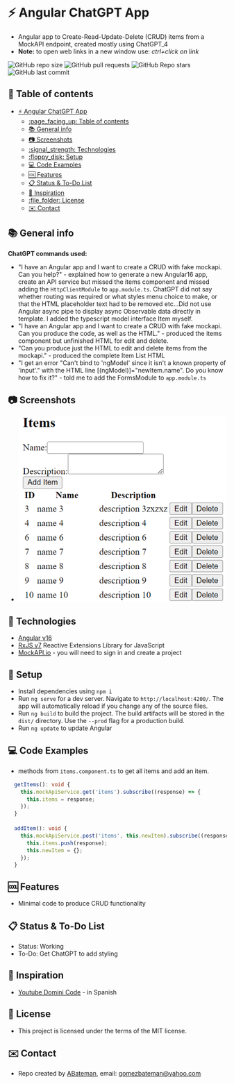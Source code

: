 # :zap: Angular ChatGPT App

* Angular app to Create-Read-Update-Delete (CRUD) items from a MockAPI endpoint, created mostly using ChatGPT_4
* **Note:** to open web links in a new window use: _ctrl+click on link_

![GitHub repo size](https://img.shields.io/github/repo-size/AndrewJBateman/angular-chatgpt-app?style=plastic)
![GitHub pull requests](https://img.shields.io/github/issues-pr/AndrewJBateman/angular-chatgpt-app?style=plastic)
![GitHub Repo stars](https://img.shields.io/github/stars/AndrewJBateman/angular-chatgpt-app?style=plastic)
![GitHub last commit](https://img.shields.io/github/last-commit/AndrewJBateman/angular-chatgpt-app?style=plastic)

## :page_facing_up: Table of contents

* [:zap: Angular ChatGPT App](#zap-angular-chatgpt-app)
  * [:page\_facing\_up: Table of contents](#page_facing_up-table-of-contents)
  * [:books: General info](#books-general-info)
  * [:camera: Screenshots](#camera-screenshots)
  * [:signal\_strength: Technologies](#signal_strength-technologies)
  * [:floppy\_disk: Setup](#floppy_disk-setup)
  * [:computer: Code Examples](#computer-code-examples)
  * [:cool: Features](#cool-features)
  * [:clipboard: Status \& To-Do List](#clipboard-status--to-do-list)
  * [:clap: Inspiration](#clap-inspiration)
  * [:file\_folder: License](#file_folder-license)
  * [:envelope: Contact](#envelope-contact)

## :books: General info

**ChatGPT commands used:**

* "I have an Angular app and I want to create a CRUD with fake mockapi. Can you help?" - explained how to generate a new Angular16 app, create an API service but missed the items component and missed adding the `HttpClientModule` to `app.module.ts`. ChatGPT did not say whether routing was required or what styles menu choice to make, or that the HTML placeholder text had to be removed etc...Did not use Angular async pipe to display async Observable data directly in template. I added the typescript model interface Item myself.
* "I have an Angular app and I want to create a CRUD with fake mockapi. Can you produce the code, as well as the HTML." - produced the items component but unfinished HTML for edit and delete.
* "Can you produce just the HTML to edit and delete items from the mockapi." - produced the complete Item List HTML
* "I get an error "Can't bind to 'ngModel' since it isn't a known property of 'input'." with the HTML line [(ngModel)]="newItem.name". Do you know how to fix it?" - told me to add the FormsModule to `app.module.ts`

## :camera: Screenshots

* ![Example screenshot](./imgs/items.png)

## :signal_strength: Technologies

* [Angular v16](https://angular.io/)
* [RxJS v7](https://rxjs.dev/api) Reactive Extensions Library for JavaScript
* [MockAPI.io](https://mockapi.io/projects) - you will need to sign in and create a project

## :floppy_disk: Setup

* Install dependencies using `npm i`
* Run `ng serve` for a dev server. Navigate to `http://localhost:4200/`. The app will automatically reload if you change any of the source files.
* Run `ng build` to build the project. The build artifacts will be stored in the `dist/` directory. Use the `--prod` flag for a production build.
* Run `ng update` to update Angular

## :computer: Code Examples

* methods from `items.component.ts` to get all items and add an item.

```typescript
  getItems(): void {
    this.mockApiService.get('items').subscribe((response) => {
      this.items = response;
    });
  }

  addItem(): void {
    this.mockApiService.post('items', this.newItem).subscribe((response) => {
      this.items.push(response);
      this.newItem = {};
    });
  }
```

## :cool: Features

* Minimal code to produce CRUD functionality

## :clipboard: Status & To-Do List

* Status: Working
* To-Do: Get ChatGPT to add styling

## :clap: Inspiration

* [Youtube Domini Code](https://www.youtube.com/watch?v=z7-OOCJ1eUQ) - in Spanish

## :file_folder: License

* This project is licensed under the terms of the MIT license.

## :envelope: Contact

* Repo created by [ABateman](https://github.com/AndrewJBateman), email: gomezbateman@yahoo.com
